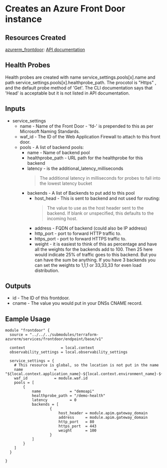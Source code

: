 # Creates an Azure Front Door instance

## Resources Created

[azurerm_frontdoor](https://registry.terraform.io/providers/hashicorp/azurerm/latest/docs/resources/frontdoor):  [API documentation](https://docs.microsoft.com/en-us/rest/api/frontdoorservice/frontdoor/frontdoors/createorupdate)

## Health Probes
Health probes are created with name service_settings.pools[x].name and path service_settings.pools[x].healthprobe_path.
The procotol is "Https" , and the default probe method of 'Get'.  The CLI documentation says that 'Head' is acceptable
but it is not listed in API documentation.


## Inputs
- service_settings
  - name - Name of the Front Door - 'fd-' is prepended to this as per Microsoft Naming Standards.
  - waf_id - The ID of the Web Application Firewall to attach to this front door.
  - pools - A list of backend pools:
    - name - Name of backend pool
    - healthprobe_path - URL path for the healthprobe for this backend
    - latency - is the additional_latency_milliseconds
      > The additional latency in milliseconds for probes to fall into the lowest latency bucket
    - backends - A list of Backends to put add to this pool
      - host_head - This is sent to backend and not used for routing:  
        > The value to use as the host header sent to the backend. If blank or unspecified, this defaults to the incoming host.
      - address - FQDN of backend (could also be IP address)
      - http_port - port to forward HTTP traffic to.
      - https_port - port to forward HTTPS traffic to.
      - weight - it is easiest to think of this as percentage and have all the weights for the backends add to 100.  Then 25 here would indicate 25% of traffic 
      goes to this backend.  But you can have the sum be anything.  If you have 3 backends you can set the weights to 1,1,1 or 33,33,33 for even load distribution.

## Outputs

- id - The ID of this frontdoor.
- cname - The value you would put in your DNSs CNAME record.

## Eample Usage

```hcl
module "frontdoor" {
  source = "../../../submodules/terraform-azurerm/services/frontdoor/endpoint/base/v1"

  context                = local.context
  observability_settings = local.observability_settings 

  service_settings = {
    # This resource is global, so the location is not put in the name
    name              = "${local.context.application_name}-${local.context.environment_name}-${local.random_string}"
    waf_id            = module.waf.id
    pools = [
        {
            name             = "demoapi"
            healthprobe_path = "/demo-health"
            latency          = 0 
            backends = [
                    {
                        host_header = module.apim.gateway_domain
                        address     = module.apim.gateway_domain
                        http_port   = 80
                        https_port  = 443
                        weight      = 100  
                    }
            ]
        }
    ]    
  }

}
```

    